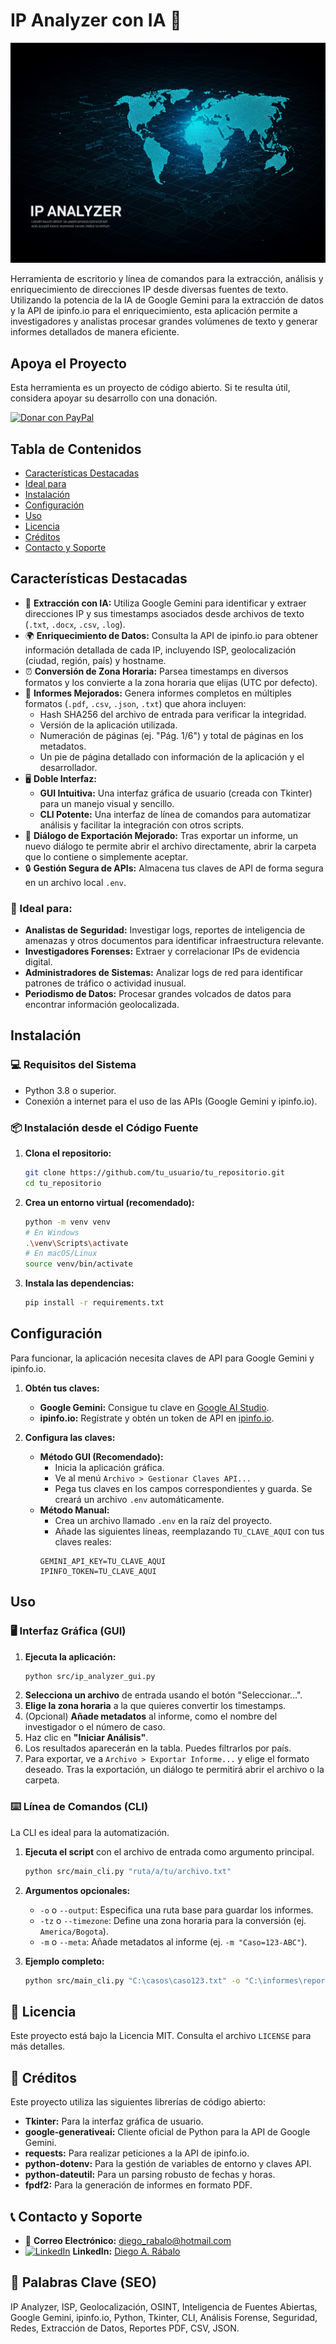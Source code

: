 # IP Analyzer con IA 🤖
![IP Analyzer Banner](assets/imagenes/banner.jpg)

Herramienta de escritorio y línea de comandos para la extracción, análisis y enriquecimiento de direcciones IP desde diversas fuentes de texto. Utilizando la potencia de la IA de Google Gemini para la extracción de datos y la API de ipinfo.io para el enriquecimiento, esta aplicación permite a investigadores y analistas procesar grandes volúmenes de texto y generar informes detallados de manera eficiente.

## Apoya el Proyecto
Esta herramienta es un proyecto de código abierto. Si te resulta útil, considera apoyar su desarrollo con una donación.

[![Donar con PayPal](https://www.paypalobjects.com/en_US/i/btn/btn_donate_SM.gif)](https://www.paypal.com/donate/?hosted_button_id=6W8LAAFX9BN6E)

## Tabla de Contenidos
- [Características Destacadas](#características-destacadas)
- [Ideal para](#ideal-para)
- [Instalación](#instalación)
- [Configuración](#configuración)
- [Uso](#uso)
- [Licencia](#licencia)
- [Créditos](#créditos)
- [Contacto y Soporte](#contacto-y-soporte)

## Características Destacadas
- 🧠 **Extracción con IA:** Utiliza Google Gemini para identificar y extraer direcciones IP y sus timestamps asociados desde archivos de texto (`.txt`, `.docx`, `.csv`, `.log`).
- 🌍 **Enriquecimiento de Datos:** Consulta la API de ipinfo.io para obtener información detallada de cada IP, incluyendo ISP, geolocalización (ciudad, región, país) y hostname.
- ⏰ **Conversión de Zona Horaria:** Parsea timestamps en diversos formatos y los convierte a la zona horaria que elijas (UTC por defecto).
- 📄 **Informes Mejorados:** Genera informes completos en múltiples formatos (`.pdf`, `.csv`, `.json`, `.txt`) que ahora incluyen:
    - Hash SHA256 del archivo de entrada para verificar la integridad.
    - Versión de la aplicación utilizada.
    - Numeración de páginas (ej. "Pág. 1/6") y total de páginas en los metadatos.
    - Un pie de página detallado con información de la aplicación y el desarrollador.
- 🖥️ **Doble Interfaz:**
    - **GUI Intuitiva:** Una interfaz gráfica de usuario (creada con Tkinter) para un manejo visual y sencillo.
    - **CLI Potente:** Una interfaz de línea de comandos para automatizar análisis y facilitar la integración con otros scripts.
- 🚀 **Diálogo de Exportación Mejorado:** Tras exportar un informe, un nuevo diálogo te permite abrir el archivo directamente, abrir la carpeta que lo contiene o simplemente aceptar.
- 🔒 **Gestión Segura de APIs:** Almacena tus claves de API de forma segura en un archivo local `.env`.

### 🎯 Ideal para:
-   **Analistas de Seguridad:** Investigar logs, reportes de inteligencia de amenazas y otros documentos para identificar infraestructura relevante.
-   **Investigadores Forenses:** Extraer y correlacionar IPs de evidencia digital.
-   **Administradores de Sistemas:** Analizar logs de red para identificar patrones de tráfico o actividad inusual.
-   **Periodismo de Datos:** Procesar grandes volcados de datos para encontrar información geolocalizada.

## Instalación

### 💻 Requisitos del Sistema
- Python 3.8 o superior.
- Conexión a internet para el uso de las APIs (Google Gemini y ipinfo.io).

### 📦 Instalación desde el Código Fuente
1.  **Clona el repositorio:**
    ```bash
    git clone https://github.com/tu_usuario/tu_repositorio.git
    cd tu_repositorio
    ```
2.  **Crea un entorno virtual (recomendado):**
    ```bash
    python -m venv venv
    # En Windows
    .\venv\Scripts\activate
    # En macOS/Linux
    source venv/bin/activate
    ```
3.  **Instala las dependencias:**
    ```bash
    pip install -r requirements.txt
    ```

## Configuración
Para funcionar, la aplicación necesita claves de API para Google Gemini y ipinfo.io.

1.  **Obtén tus claves:**
    -   **Google Gemini:** Consigue tu clave en [Google AI Studio](https://aistudio.google.com/app/apikey).
    -   **ipinfo.io:** Regístrate y obtén un token de API en [ipinfo.io](https://ipinfo.io/signup).

2.  **Configura las claves:**
    -   **Método GUI (Recomendado):**
        -   Inicia la aplicación gráfica.
        -   Ve al menú `Archivo > Gestionar Claves API...`
        -   Pega tus claves en los campos correspondientes y guarda. Se creará un archivo `.env` automáticamente.
    -   **Método Manual:**
        -   Crea un archivo llamado `.env` en la raíz del proyecto.
        -   Añade las siguientes líneas, reemplazando `TU_CLAVE_AQUI` con tus claves reales:
          ```
          GEMINI_API_KEY=TU_CLAVE_AQUI
          IPINFO_TOKEN=TU_CLAVE_AQUI
          ```

## Uso

### 🖥️ Interfaz Gráfica (GUI)
1.  **Ejecuta la aplicación:**
    ```bash
    python src/ip_analyzer_gui.py
    ```
2.  **Selecciona un archivo** de entrada usando el botón "Seleccionar...".
3.  **Elige la zona horaria** a la que quieres convertir los timestamps.
4.  (Opcional) **Añade metadatos** al informe, como el nombre del investigador o el número de caso.
5.  Haz clic en **"Iniciar Análisis"**.
6.  Los resultados aparecerán en la tabla. Puedes filtrarlos por país.
7.  Para exportar, ve a `Archivo > Exportar Informe...` y elige el formato deseado. Tras la exportación, un diálogo te permitirá abrir el archivo o la carpeta.

### ⌨️ Línea de Comandos (CLI)
La CLI es ideal para la automatización.

1.  **Ejecuta el script** con el archivo de entrada como argumento principal.
    ```bash
    python src/main_cli.py "ruta/a/tu/archivo.txt"
    ```
2.  **Argumentos opcionales:**
    -   `-o` o `--output`: Especifica una ruta base para guardar los informes.
    -   `-tz` o `--timezone`: Define una zona horaria para la conversión (ej. `America/Bogota`).
    -   `-m` o `--meta`: Añade metadatos al informe (ej. `-m "Caso=123-ABC"`).

3.  **Ejemplo completo:**
    ```bash
    python src/main_cli.py "C:\casos\caso123.txt" -o "C:\informes\reporte_caso123" -tz "America/Argentina/Buenos_Aires" -m "Caso=123-ABC"
    ```

## 📄 Licencia
Este proyecto está bajo la Licencia MIT. Consulta el archivo `LICENSE` para más detalles.

## 💖 Créditos
Este proyecto utiliza las siguientes librerías de código abierto:
- **Tkinter:** Para la interfaz gráfica de usuario.
- **google-generativeai:** Cliente oficial de Python para la API de Google Gemini.
- **requests:** Para realizar peticiones a la API de ipinfo.io.
- **python-dotenv:** Para la gestión de variables de entorno y claves API.
- **python-dateutil:** Para un parsing robusto de fechas y horas.
- **fpdf2:** Para la generación de informes en formato PDF.

## 📞 Contacto y Soporte
- 📧 **Correo Electrónico:** [diego_rabalo@hotmail.com](mailto:diego_rabalo@hotmail.com)
- <a href="https://www.linkedin.com/in/rabalo"><img src="assets/icons/linkedin.ico" alt="LinkedIn" width="20px"></a> **LinkedIn:** [Diego A. Rábalo](https://www.linkedin.com/in/rabalo)

## 🔑 Palabras Clave (SEO)
IP Analyzer, ISP, Geolocalización, OSINT, Inteligencia de Fuentes Abiertas, Google Gemini, ipinfo.io, Python, Tkinter, CLI, Análisis Forense, Seguridad, Redes, Extracción de Datos, Reportes PDF, CSV, JSON.
